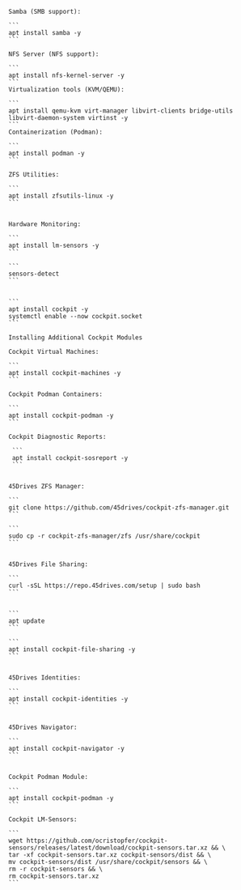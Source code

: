    
    Samba (SMB support):
    
    ```    
    apt install samba -y
    ```
    
    NFS Server (NFS support):
    
    ```    
    apt install nfs-kernel-server -y
    ```
    Virtualization tools (KVM/QEMU):
    
    ```
    apt install qemu-kvm virt-manager libvirt-clients bridge-utils libvirt-daemon-system virtinst -y
    ```
    Containerization (Podman): 
    
    ```
    apt install podman -y
    ```
    
    ZFS Utilities: 
    
    ```
    apt install zfsutils-linux -y
    ```
    
       
    Hardware Monitoring:
    
    ```
    apt install lm-sensors -y
    ```
    
    ```
    sensors-detect
    ```


    ```
    apt install cockpit -y
    systemctl enable --now cockpit.socket
    ```
    
    Installing Additional Cockpit Modules
    
    Cockpit Virtual Machines:
    
    ```
    apt install cockpit-machines -y
    ```
        
    Cockpit Podman Containers: 
    
    ```
    apt install cockpit-podman -y
    ```
    
    Cockpit Diagnostic Reports:
    
     ```
     apt install cockpit-sosreport -y
     ```
    
    
    45Drives ZFS Manager:
    
    ```    
    git clone https://github.com/45drives/cockpit-zfs-manager.git
    ```
    
    ```
    sudo cp -r cockpit-zfs-manager/zfs /usr/share/cockpit
    ```
    
    
    45Drives File Sharing:
    
    ```
    curl -sSL https://repo.45drives.com/setup | sudo bash
    ```
    
    
    ```   
    apt update
    ```
    
    ```    
    apt install cockpit-file-sharing -y
    ```
    
    
    45Drives Identities:
    
    ```
    apt install cockpit-identities -y
    ```
    
    
    45Drives Navigator:
    
    ```
    apt install cockpit-navigator -y
    ```
   
   
    Cockpit Podman Module:
    
    ```
    apt install cockpit-podman -y
    ```
    
    Cockpit LM-Sensors:
    
    ```
    wget https://github.com/ocristopfer/cockpit-sensors/releases/latest/download/cockpit-sensors.tar.xz && \
    tar -xf cockpit-sensors.tar.xz cockpit-sensors/dist && \
    mv cockpit-sensors/dist /usr/share/cockpit/sensors && \
    rm -r cockpit-sensors && \
    rm cockpit-sensors.tar.xz
    ```

